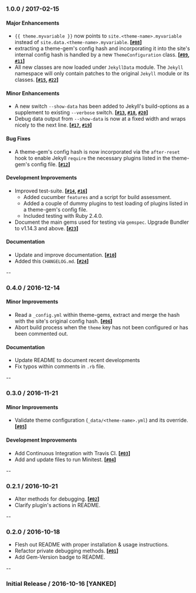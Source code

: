 
### 1.0.0 / 2017-02-15

#### Major Enhancements

  * `{{ theme.myvariable }}` now points to `site.<theme-name>.myvariable` instead of `site.data.<theme-name>.myvariable`.  **[[`#08`][]]**
  * extracting a theme-gem's config hash and incorporating it into the site's internal config hash is handled by a new  `ThemeConfiguration` class. **[[`#09`][], [`#11`][]]**
  * All new classes are now loaded under `JekyllData` module. The `Jekyll` namespace will only contain patches to the original `Jekyll` module or its classes. **[[`#15`][], [`#22`][]]**

[`#08`]: https://github.com/ashmaroli/jekyll-data-revised/pull/8
[`#09`]: https://github.com/ashmaroli/jekyll-data-revised/pull/9
[`#11`]: https://github.com/ashmaroli/jekyll-data-revised/pull/11
[`#15`]: https://github.com/ashmaroli/jekyll-data-revised/pull/15
[`#22`]: https://github.com/ashmaroli/jekyll-data-revised/pull/22


#### Minor Enhancements

  * A new switch `--show-data` has been added to Jekyll's build-options as a supplement to existing `--verbose` switch.  **[[`#13`][], [`#18`][], [`#20`][]]**
  * Debug data output from `--show-data` is now at a fixed width and wraps nicely to the next line. **[[`#17`][], [`#19`][]]**

[`#13`]: https://github.com/ashmaroli/jekyll-data-revised/pull/13
[`#17`]: https://github.com/ashmaroli/jekyll-data-revised/pull/17
[`#18`]: https://github.com/ashmaroli/jekyll-data-revised/pull/18
[`#19`]: https://github.com/ashmaroli/jekyll-data-revised/pull/19
[`#20`]: https://github.com/ashmaroli/jekyll-data-revised/pull/20


#### Bug Fixes

  * A theme-gem's config hash is now incorporated via the `after-reset` hook to enable Jekyll `require` the necessary plugins listed in the theme-gem's config file. **[[`#12`][]]**

[`#12`]: https://github.com/ashmaroli/jekyll-data-revised/pull/12


#### Development Improvements

  * Improved test-suite. **[[`#14`][], [`#16`][]]**
    * Added cucumber `features` and a script for build assessment.
    * Added a couple of dummy plugins to test loading of plugins listed in a theme-gem's config file.
    * Included testing with Ruby 2.4.0.
  * Document the main gems used for testing via `gemspec`. Upgrade Bundler to v1.14.3 and above. **[[`#23`][]]**

[`#14`]: https://github.com/ashmaroli/jekyll-data-revised/pull/14
[`#16`]: https://github.com/ashmaroli/jekyll-data-revised/pull/16
[`#23`]: https://github.com/ashmaroli/jekyll-data-revised/pull/23


#### Documentation

  * Update and improve documentation. **[[`#10`][]]**
  * Added this `CHANGELOG.md`. **[[`#24`][]]**

[`#10`]: https://github.com/ashmaroli/jekyll-data-revised/pull/10
[`#24`]: https://github.com/ashmaroli/jekyll-data-revised/pull/24


--

### 0.4.0 / 2016-12-14

#### Minor Improvements

  * Read a `_config.yml` within theme-gems, extract and merge the hash with the site's original config hash. **[[`#06`][]]**
  * Abort build process when the `theme` key has not been configured or has been commented out.

[`#06`]: https://github.com/ashmaroli/jekyll-data-revised/pull/6


#### Documentation

  * Update README to document recent developments
  * Fix typos within comments in `.rb` file.


--

### 0.3.0 / 2016-11-21

#### Minor Improvements

  * Validate theme configuration (`_data/<theme-name>.yml`) and its override. **[[`#05`][]]**

#### Development Improvements

  * Add Continuous Integration with Travis CI. **[[`#03`][]]**
  * Add and update files to run Minitest. **[[`#04`][]]**

[`#03`]: https://github.com/ashmaroli/jekyll-data-revised/pull/3
[`#04`]: https://github.com/ashmaroli/jekyll-data-revised/pull/4
[`#05`]: https://github.com/ashmaroli/jekyll-data-revised/pull/5


--

### 0.2.1 / 2016-10-21

  * Alter methods for debugging. **[[`#02`][]]**
  * Clarify plugin's actions in README.

[`#02`]: https://github.com/ashmaroli/jekyll-data-revised/pull/2


--

### 0.2.0 / 2016-10-18

  * Flesh out README with proper installation & usage instructions.
  * Refactor private debugging methods. **[[`#01`][]]**
  * Add Gem-Version badge to README.

[`#01`]: https://github.com/ashmaroli/jekyll-data-revised/pull/1


--

### Initial Release / 2016-10-16 [YANKED]
